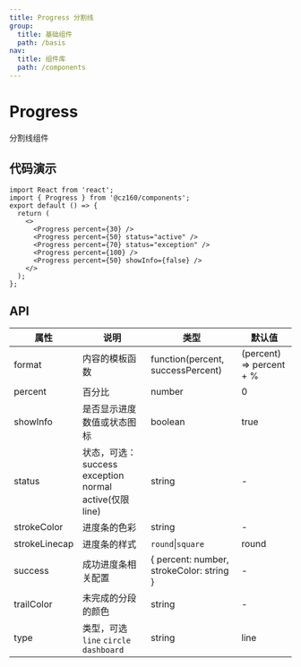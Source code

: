 ```yaml
---
title: Progress 分割线
group:
  title: 基础组件
  path: /basis
nav:
  title: 组件库
  path: /components
---
```


# Progress

分割线组件

## 代码演示

```tsx
import React from 'react';
import { Progress } from '@cz160/components';
export default () => {
  return (
    <>
      <Progress percent={30} />
      <Progress percent={50} status="active" />
      <Progress percent={70} status="exception" />
      <Progress percent={100} />
      <Progress percent={50} showInfo={false} />
    </>
  );
};
```

## API

| 属性          | 说明                                                   | 类型                                     | 默认值                   |
| ------------- | ------------------------------------------------------ | ---------------------------------------- | ------------------------ |
| format        | 内容的模板函数                                         | function(percent, successPercent)        | (percent) => percent + % |
| percent       | 百分比                                                 | number                                   | 0                        |
| showInfo      | 是否显示进度数值或状态图标                             | boolean                                  | true                     |
| status        | 状态，可选：success exception normal active(仅限 line) | string                                   | -                        |
| strokeColor   | 进度条的色彩                                           | string                                   | -                        |
| strokeLinecap | 进度条的样式                                           | `round`\|`square`                        | round                    |
| success       | 成功进度条相关配置                                     | { percent: number, strokeColor: string } | -                        |
| trailColor    | 未完成的分段的颜色                                     | string                                   | -                        |
| type          | 类型，可选 `line` `circle` `dashboard`                 | string                                   | line                     |
